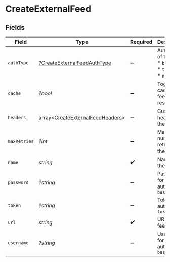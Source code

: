 # CreateExternalFeed


## Fields

| Field                                                                                                                                                       | Type                                                                                                                                                        | Required                                                                                                                                                    | Description                                                                                                                                                 | Example                                                                                                                                                     |
| ----------------------------------------------------------------------------------------------------------------------------------------------------------- | ----------------------------------------------------------------------------------------------------------------------------------------------------------- | ----------------------------------------------------------------------------------------------------------------------------------------------------------- | ----------------------------------------------------------------------------------------------------------------------------------------------------------- | ----------------------------------------------------------------------------------------------------------------------------------------------------------- |
| `authType`                                                                                                                                                  | [?CreateExternalFeedAuthType](../../models/shared/CreateExternalFeedAuthType.md)                                                                            | :heavy_minus_sign:                                                                                                                                          | Auth type of the feed:<br/> * `basic`<br/> * `token`<br/> * `noAuth`<br/>                                                                                   |                                                                                                                                                             |
| `cache`                                                                                                                                                     | *?bool*                                                                                                                                                     | :heavy_minus_sign:                                                                                                                                          | Toggle caching of feed url response                                                                                                                         | true                                                                                                                                                        |
| `headers`                                                                                                                                                   | array<[CreateExternalFeedHeaders](../../models/shared/CreateExternalFeedHeaders.md)>                                                                        | :heavy_minus_sign:                                                                                                                                          | Custom headers for the feed                                                                                                                                 |                                                                                                                                                             |
| `maxRetries`                                                                                                                                                | *?int*                                                                                                                                                      | :heavy_minus_sign:                                                                                                                                          | Maximum number of retries on the feed url                                                                                                                   | 5                                                                                                                                                           |
| `name`                                                                                                                                                      | *string*                                                                                                                                                    | :heavy_check_mark:                                                                                                                                          | Name of the feed                                                                                                                                            | New feed                                                                                                                                                    |
| `password`                                                                                                                                                  | *?string*                                                                                                                                                   | :heavy_minus_sign:                                                                                                                                          | Password for authType `basic`                                                                                                                               | password                                                                                                                                                    |
| `token`                                                                                                                                                     | *?string*                                                                                                                                                   | :heavy_minus_sign:                                                                                                                                          | Token for authType `token`                                                                                                                                  | eyJhbGciOiJIUzI1NiIsInR5cCI6IkpXVCJ9.eyJzdWIiOiIxMjM0NTY3ODkwIiwibmFtZSI6IkpvaG4gRG9lIiwiaWF0IjoxNTE2MjM5MDIyfQ.SflKxwRJSMeKKF2QT4fwpMeJf36POk6yJV_adQssw5c |
| `url`                                                                                                                                                       | *string*                                                                                                                                                    | :heavy_check_mark:                                                                                                                                          | URL of the feed                                                                                                                                             | http://requestb.in/173lyyx1                                                                                                                                 |
| `username`                                                                                                                                                  | *?string*                                                                                                                                                   | :heavy_minus_sign:                                                                                                                                          | Username for authType `basic`                                                                                                                               | user                                                                                                                                                        |